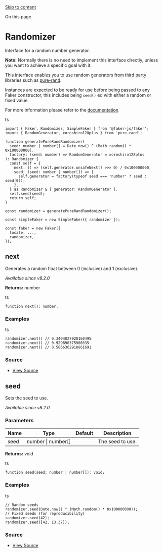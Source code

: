 [Skip to content](https://v9.fakerjs.dev/api/randomizer#VPContent)

On this page

# Randomizer [​](https://v9.fakerjs.dev/api/randomizer\#randomizer)

Interface for a random number generator.

**Note:** Normally there is no need to implement this interface directly, unless you want to achieve a specific goal with it.

This interface enables you to use random generators from third party libraries such as [pure-rand](https://github.com/dubzzz/pure-rand).

Instances are expected to be ready for use before being passed to any Faker constructor, this includes being `seed()` ed with either a random or fixed value.

For more information please refer to the [documentation](https://v9.fakerjs.dev/guide/randomizer).

ts

```
import { Faker, Randomizer, SimpleFaker } from '@faker-js/faker';
import { RandomGenerator, xoroshiro128plus } from 'pure-rand';

function generatePureRandRandomizer(
  seed: number | number[] = Date.now() ^ (Math.random() * 0x100000000),
  factory: (seed: number) => RandomGenerator = xoroshiro128plus
): Randomizer {
  const self = {
    next: () => (self.generator.unsafeNext() >>> 0) / 0x100000000,
    seed: (seed: number | number[]) => {
      self.generator = factory(typeof seed === 'number' ? seed : seed[0]);
    },
  } as Randomizer & { generator: RandomGenerator };
  self.seed(seed);
  return self;
}

const randomizer = generatePureRandRandomizer();

const simpleFaker = new SimpleFaker({ randomizer });

const faker = new Faker({
  locale: ...,
  randomizer,
});
```

## next [​](https://v9.fakerjs.dev/api/randomizer\#next)

Generates a random float between 0 (inclusive) and 1 (exclusive).

_Available since v8.2.0_

**Returns:** number

ts

```
function next(): number;
```

### Examples

ts

```
randomizer.next() // 0.3404027920160495
randomizer.next() // 0.929890375900335
randomizer.next() // 0.5866362918861691
```

### Source

- [View Source](https://github.com/faker-js/faker/blob/81c9fbabdb0c5a4a8c7b2558013c933a5d356d25/src/randomizer.ts#L54)

## seed [​](https://v9.fakerjs.dev/api/randomizer\#seed)

Sets the seed to use.

_Available since v8.2.0_

### Parameters

| Name | Type | Default | Description |
| --- | --- | --- | --- |
| seed | number \| number\[\] |  | The seed to use. |

**Returns:** void

ts

```
function seed(seed: number | number[]): void;
```

### Examples

ts

```
// Random seeds
randomizer.seed(Date.now() ^ (Math.random() * 0x100000000));
// Fixed seeds (for reproducibility)
randomizer.seed(42);
randomizer.seed([42, 13.37]);
```

### Source

- [View Source](https://github.com/faker-js/faker/blob/81c9fbabdb0c5a4a8c7b2558013c933a5d356d25/src/randomizer.ts#L70)